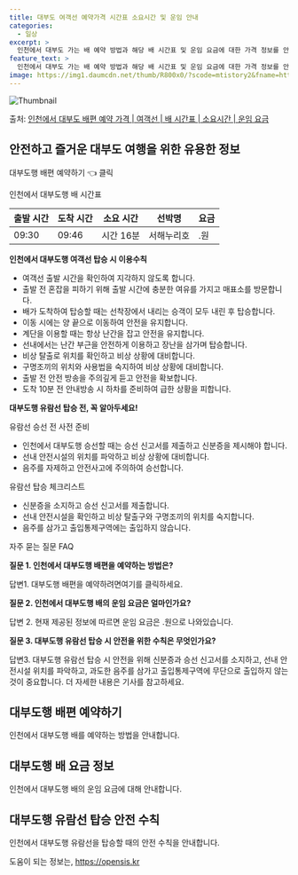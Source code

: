 ```yaml
---
title: 대부도 여객선 예약가격 시간표 소요시간 및 운임 안내
categories:
  - 일상
excerpt: >
  인천에서 대부도 가는 배 예약 방법과 해당 배 시간표 및 운임 요금에 대한 가격 정보를 안내 드리겠습니다. 안전하고 재밋는 대부도행 여행을 위해 아래 정보 참고하시기 바랍니다. 대부도행 배편 예약하기 👈 클릭인천에서 대부도행 배 시간표출발 시간도착 시간소요 시간선박명요금09:3009:460시간 16분서해누리호.원대부도행 배편 예약하기 👈 클릭인천에서 대부도행 여객선 탑승 시 이용수칙인천에서 대부도행 여객선을 이용할 때 꼭 지켜야 할 이용수칙에 대해 알아봅니다. 중요한 내용: 여객선 출발 시간을 확인 1) 인천에서 대부도행 배 출항시간을 확인하여 지각하지 않도록 합니다. 2) 출발 전 혼잡을 피하기 위해 출발 시간에 충분한 여유를 가지고 매표소를 방문합니다. 3) 배가 도착하여 탑승할 때는 선착장에서 내리..
feature_text: >
  인천에서 대부도 가는 배 예약 방법과 해당 배 시간표 및 운임 요금에 대한 가격 정보를 안내 드리겠습니다. 안전하고 재밋는 대부도행 여행을 위해 아래 정보 참고하시기 바랍니다. 대부도행 배편 예약하기 👈 클릭인천에서 대부도행 배 시간표출발 시간도착 시간소요 시간선박명요금09:3009:460시간 16분서해누리호.원대부도행 배편 예약하기 👈 클릭인천에서 대부도행 여객선 탑승 시 이용수칙인천에서 대부도행 여객선을 이용할 때 꼭 지켜야 할 이용수칙에 대해 알아봅니다. 중요한 내용: 여객선 출발 시간을 확인 1) 인천에서 대부도행 배 출항시간을 확인하여 지각하지 않도록 합니다. 2) 출발 전 혼잡을 피하기 위해 출발 시간에 충분한 여유를 가지고 매표소를 방문합니다. 3) 배가 도착하여 탑승할 때는 선착장에서 내리..
image: https://img1.daumcdn.net/thumb/R800x0/?scode=mtistory2&fname=https%3A%2F%2Fblog.kakaocdn.net%2Fdn%2FkQMRZ%2FbtsHClVLD0P%2FoeelE5kAcr0OxlxCV4oME0%2Fimg.webp
---
```


![Thumbnail](https://img1.daumcdn.net/thumb/R800x0/?scode=mtistory2&fname=https%3A%2F%2Fblog.kakaocdn.net%2Fdn%2FkQMRZ%2FbtsHClVLD0P%2FoeelE5kAcr0OxlxCV4oME0%2Fimg.webp)

<p>출처: <a href="https://opensis.kr/entry/%EC%9D%B8%EC%B2%9C%EC%97%90%EC%84%9C-%EB%8C%80%EB%B6%80%EB%8F%84-%EB%B0%B0%ED%8E%B8-%EC%98%88%EC%95%BD-%EA%B0%80%EA%B2%A9-%EC%97%AC%EA%B0%9D%EC%84%A0-%EB%B0%B0-%EC%8B%9C%EA%B0%84%ED%91%9C-%EC%86%8C%EC%9A%94%EC%8B%9C%EA%B0%84-%EC%9A%B4%EC%9E%84-%EC%9A%94%EA%B8%88" rel="dofollow">인천에서 대부도 배편 예약 가격 | 여객선 | 배 시간표 | 소요시간 | 운임 요금</a> </p>

## 안전하고 즐거운 대부도 여행을 위한 유용한 정보

대부도행 배편 예약하기 👈 클릭

인천에서 대부도행 배 시간표

**출발 시간** | **도착 시간** | **소요 시간** | **선박명** | **요금**  
---|---|---|---|---  
09:30 | 09:46 | 시간 16분 | 서해누리호 | .원  
  


**인천에서 대부도행 여객선 탑승 시 이용수칙**

  * 여객선 출발 시간을 확인하여 지각하지 않도록 합니다.
  * 출발 전 혼잡을 피하기 위해 출발 시간에 충분한 여유를 가지고 매표소를 방문합니다.
  * 배가 도착하여 탑승할 때는 선착장에서 내리는 승객이 모두 내린 후 탑승합니다.
  * 이동 시에는 양 끝으로 이동하여 안전을 유지합니다.
  * 계단을 이용할 때는 항상 난간을 잡고 안전을 유지합니다.
  * 선내에서는 난간 부근을 안전하게 이용하고 장난을 삼가며 탑승합니다.
  * 비상 탈출로 위치를 확인하고 비상 상황에 대비합니다.
  * 구명조끼의 위치와 사용법을 숙지하여 비상 상황에 대비합니다.
  * 출발 전 안전 방송을 주의깊게 듣고 안전을 확보합니다.
  * 도착 10분 전 안내방송 시 하차를 준비하여 급한 상황을 피합니다.



**대부도행 유람선 탑승 전, 꼭 알아두세요!**

유람선 승선 전 사전 준비

  * 인천에서 대부도행 승선할 때는 승선 신고서를 제출하고 신분증을 제시해야 합니다.
  * 선내 안전시설의 위치를 파악하고 비상 상황에 대비합니다.
  * 음주를 자제하고 안전사고에 주의하여 승선합니다.

유람선 탑승 체크리스트

  * 신분증을 소지하고 승선 신고서를 제출합니다.
  * 선내 안전시설을 확인하고 비상 탈출구와 구명조끼의 위치를 숙지합니다.
  * 음주를 삼가고 출입통제구역에는 출입하지 않습니다.

자주 묻는 질문 FAQ

**질문 1. 인천에서 대부도행 배편을 예약하는 방법은?**

답변1. 대부도행 배편을 예약하려면여기를 클릭하세요.

**질문 2. 인천에서 대부도행 배의 운임 요금은 얼마인가요?**

답변 2. 현재 제공된 정보에 따르면 운임 요금은 .원으로 나와있습니다.

**질문 3. 대부도행 유람선 탑승 시 안전을 위한 수칙은 무엇인가요?**

답변3. 대부도행 유람선 탑승 시 안전을 위해 신분증과 승선 신고서를 소지하고, 선내 안전시설 위치를 파악하고, 과도한 음주를 삼가고
출입통제구역에 무단으로 출입하지 않는 것이 중요합니다. 더 자세한 내용은 기사를 참고하세요.

## 대부도행 배편 예약하기

인천에서 대부도행 배를 예약하는 방법을 안내합니다.

## 대부도행 배 요금 정보

인천에서 대부도행 배의 운임 요금에 대해 안내합니다.

## 대부도행 유람선 탑승 안전 수칙

인천에서 대부도행 유람선을 탑승할 때의 안전 수칙을 안내합니다.

 

도움이 되는 정보는, <a href="https://opensis.kr" rel="dofollow">https://opensis.kr</a>


